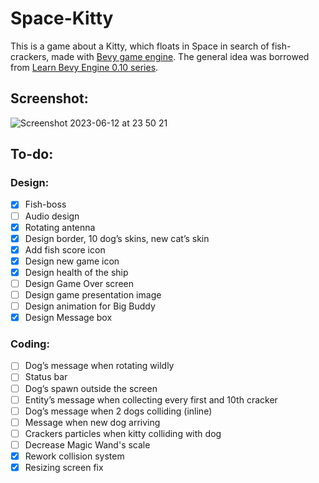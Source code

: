 # Space-Kitty

This is a game about a Kitty, which floats in Space in search of fish-crackers, made with [Bevy game engine](https://github.com/bevyengine/bevy).
The general idea was borrowed from [Learn Bevy Engine 0.10 series](https://www.youtube.com/playlist?list=PLVnntJRoP85JHGX7rGDu6LaF3fmDDbqyd).

## Screenshot:
![Screenshot 2023-06-12 at 23 50 21](https://github.com/ghashy/Space-Kitty/assets/109857267/db89aa10-a0ef-459a-9c5e-61163d1541d1)

## To-do:

### Design:
- [x] Fish-boss
- [ ] Audio design
- [x] Rotating antenna
- [x] Design border, 10 dog’s skins, new cat’s skin
- [x] Add fish score icon
- [x] Design new game icon
- [x] Design health of the ship
- [ ] Design Game Over screen
- [ ] Design game presentation image
- [ ] Design animation for Big Buddy
- [x] Design Message box

### Coding:
- [ ] Dog’s message when rotating wildly
- [ ] Status bar
- [ ] Dog’s spawn outside the screen
- [ ] Entity’s message when collecting every first and 10th cracker
- [ ] Dog’s message when 2 dogs colliding (inline)
- [ ] Message when new dog arriving
- [ ] Crackers particles when kitty colliding with dog
- [ ] Decrease Magic Wand's scale
- [x] Rework collision system
- [x] Resizing screen fix
